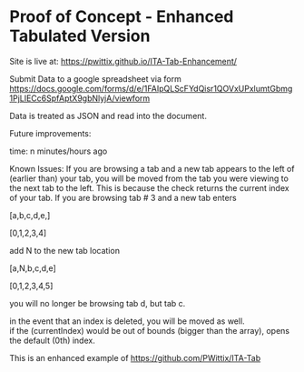 # Proof of Concept - Enhanced Tabulated Version
Site is live at: https://pwittix.github.io/ITA-Tab-Enhancement/

Submit Data to a google spreadsheet via form https://docs.google.com/forms/d/e/1FAIpQLScFYdQisr1QOVxUPxlumtGbmg1PjLIECc6SpfAptX9gbNlyjA/viewform

Data is treated as JSON and read into the document.

Future improvements:

time: n minutes/hours ago

Known Issues:
If you are browsing a tab and a new tab appears to the left of (earlier than) your tab, you will be moved from the tab you were viewing to the next tab to the left.  This is because the check returns the current index of your tab.  If you are browsing tab # 3 and a new tab enters 

[a,b,c,d,e,]

[0,1,2,3,4]

add N to the new tab location

[a,N,b,c,d,e]


[0,1,2,3,4,5]

you will no longer be browsing tab d, but tab c.  

in the event that an index is deleted, you will be moved as well.  
if the (currentIndex) would be out of bounds (bigger than the array), 
opens the default (0th) index.

This is an enhanced example of https://github.com/PWittix/ITA-Tab
